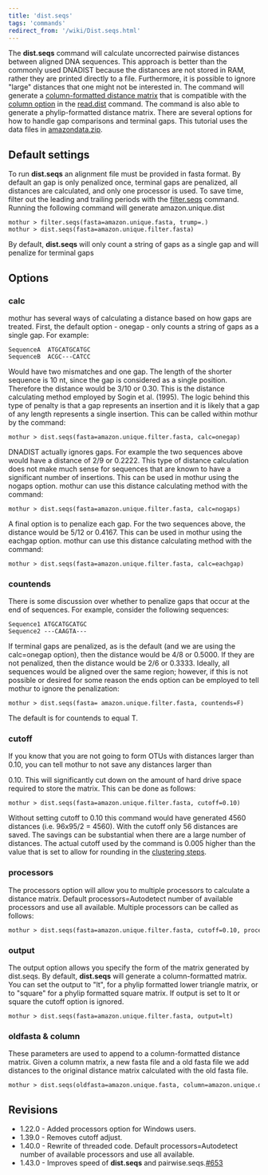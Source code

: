 ```yaml
---
title: 'dist.seqs'
tags: 'commands'
redirect_from: '/wiki/Dist.seqs.html'
---
```

The **dist.seqs** command will calculate uncorrected
pairwise distances between aligned DNA sequences. This approach is
better than the commonly used DNADIST because the distances are not
stored in RAM, rather they are printed directly to a file. Furthermore,
it is possible to ignore "large" distances that one might not be
interested in. The command will generate a [column-formatted distance
matrix](column-formatted_distance_matrix) that is compatible
with the [ column
option](read.dist#The_column_.26_name_options) in the
[read.dist](read.dist) command. The command is also able to
generate a phylip-formatted distance matrix. There are several options
for how to handle gap comparisons and terminal gaps. This tutorial uses
the data files in [ amazondata.zip](https://mothur.s3.us-east-2.amazonaws.com/wiki/amazondata.zip).


## Default settings

To run **dist.seqs** an alignment file must be provided in fasta format. By
default an gap is only penalized once, terminal gaps are penalized, all
distances are calculated, and only one processor is used. To save time,
filter out the leading and trailing periods with the
[filter.seqs](filter.seqs) command. Running the following
command will generate amazon.unique.dist

    mothur > filter.seqs(fasta=amazon.unique.fasta, trump=.)
    mothur > dist.seqs(fasta=amazon.unique.filter.fasta)

By default, **dist.seqs** will only count a string of gaps as a single gap
and will penalize for terminal gaps

## Options

### calc

mothur has several ways of calculating a distance based on how gaps are
treated. First, the default option - onegap - only counts a string of
gaps as a single gap. For example:

    SequenceA  ATGCATGCATGC
    SequenceB  ACGC---CATCC

Would have two mismatches and one gap. The length of the shorter
sequence is 10 nt, since the gap is considered as a single position.
Therefore the distance would be 3/10 or 0.30. This is the distance
calculating method employed by Sogin et al. (1995). The logic behind
this type of penalty is that a gap represents an insertion and it is
likely that a gap of any length represents a single insertion. This can
be called within mothur by the command:

    mothur > dist.seqs(fasta=amazon.unique.filter.fasta, calc=onegap)

DNADIST actually ignores gaps. For example the two sequences above would
have a distance of 2/9 or 0.2222. This type of distance calculation does
not make much sense for sequences that are known to have a significant
number of insertions. This can be used in mothur using the nogaps
option. mothur can use this distance calculating method with the
command:

    mothur > dist.seqs(fasta=amazon.unique.filter.fasta, calc=nogaps)

A final option is to penalize each gap. For the two sequences above, the
distance would be 5/12 or 0.4167. This can be used in mothur using the
eachgap option. mothur can use this distance calculating method with the
command:

    mothur > dist.seqs(fasta=amazon.unique.filter.fasta, calc=eachgap)

### countends

There is some discussion over whether to penalize gaps that occur at the
end of sequences. For example, consider the following sequences:

    Sequence1 ATGCATGCATGC
    Sequence2 ---CAAGTA---

If terminal gaps are penalized, as is the default (and we are using the
calc=onegap option), then the distance would be 4/8 or 0.5000. If they
are not penalized, then the distance would be 2/6 or 0.3333. Ideally,
all sequences would be aligned over the same region; however, if this is
not possible or desired for some reason the ends option can be employed
to tell mothur to ignore the penalization:

    mothur > dist.seqs(fasta= amazon.unique.filter.fasta, countends=F)

The default is for countends to equal T.

### cutoff

If you know that you are not going to form OTUs with distances larger
than 0.10, you can tell mothur to not save any distances larger than

0\.10. This will significantly cut down on the amount of hard drive space
required to store the matrix. This can be done as follows:

    mothur > dist.seqs(fasta=amazon.unique.filter.fasta, cutoff=0.10)

Without setting cutoff to 0.10 this command would have generated 4560
distances (i.e. 96x95/2 = 4560). With the cutoff only 56 distances are
saved. The savings can be substantial when there are a large number of
distances. The actual cutoff used by the command is 0.005 higher than
the value that is set to allow for rounding in the [ clustering
steps](cluster#The_precision_option).

### processors

The processors option will allow you to multiple processors to calculate
a distance matrix. Default processors=Autodetect number of available
processors and use all available. Multiple processors can be called as
follows:

    mothur > dist.seqs(fasta=amazon.unique.filter.fasta, cutoff=0.10, processors=2)

### output

The output option allows you specify the form of the matrix generated by
dist.seqs. By default, **dist.seqs** will generate a column-formatted
matrix. You can set the output to "lt", for a phylip formatted lower
triangle matrix, or to "square" for a phylip formatted square matrix.
If output is set to lt or square the cutoff option is ignored.

    mothur > dist.seqs(fasta=amazon.unique.filter.fasta, output=lt)

### oldfasta & column

These parameters are used to append to a column-formatted distance
matrix. Given a column matrix, a new fasta file and a old fasta file we
add distances to the original distance matrix calculated with the old
fasta file.

    mothur > dist.seqs(oldfasta=amazon.unique.fasta, column=amazon.unique.dist, fasta=esophagus.unique.fasta) 

## Revisions

-   1.22.0 - Added processors option for Windows users.
-   1.39.0 - Removes cutoff adjust.
-   1.40.0 - Rewrite of threaded code. Default processors=Autodetect
    number of available processors and use all available.
-   1.43.0 - Improves speed of **dist.seqs** and
    pairwise.seqs.[\#653](https://github.com/mothur/mothur/issues/653)


